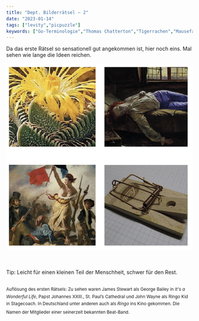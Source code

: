 ```yaml
---
title: "Dept. Bilderrätsel – 2"
date: "2023-01-14"
tags: ["levity","picpuzzle"]
keywords: ["Go-Terminologie","Thomas Chatterton","Tigerrachen","Mausefalle","Go","Freiheit","Henry Wallis","Eugène Delacroix","Beatles"]
---
```


Da das erste Rätsel so sensationell gut angekommen ist, hier noch eins. Mal sehen wie lange die Ideen reichen.

<img  src="/assets/img/picpuzzle2.webp" alt="Bilderrätsel2">

<br/>
<br/>
<br/>

Tip: Leicht für einen kleinen Teil der Menschheit, schwer für den Rest.
<br/>
<br/>

<sup>Auflösung des ersten Rätsels: Zu sehen waren James Stewart als George Bailey in *It's a Wonderful Life*, Papst Johannes XXIII., St. Paul’s Cathedral und John Wayne als Ringo Kid in Stagecoach. In Deutschland unter anderen auch als *Ringo* ins Kino gekommen. Die Namen der Mitglieder einer seinerzeit bekannten Beat-Band.<sup>


